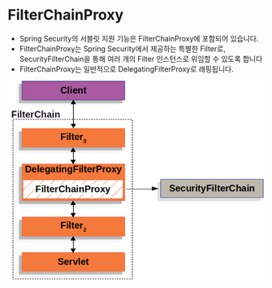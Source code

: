 # FilterChainProxy
- Spring Security의 서블릿 지원 기능은 FilterChainProxy에 포함되어 있습니다.
- FilterChainProxy는 Spring Security에서 제공하는 특별한 Filter로, SecurityFilterChain을 통해 여러 개의 Filter 인스턴스로 위임할 수 있도록 합니다
- FilterChainProxy는 일반적으로 DelegatingFilterProxy로 래핑됩니다.

![filterchainproxy.png](https://github.com/jyshine/TIL/blob/main/framework/spring/spring-security/spring-security/src/main/resources/img/filterchainproxy.png)